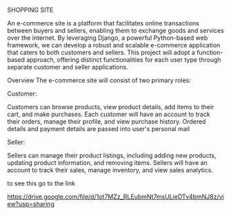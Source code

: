 SHOPPING SITE


An e-commerce site is a platform that facilitates online transactions between buyers and sellers, enabling them to exchange goods and services over the internet. By leveraging Django, a powerful Python-based web framework, we can develop a robust and scalable e-commerce application that caters to both customers and sellers. This project will adopt a function-based approach, offering distinct functionalities for each user type through separate customer and seller applications.

Overview
The e-commerce site will consist of two primary roles:

Customer:

Customers can browse products, view product details, add items to their cart, and make purchases.
Each customer will have an account to track their orders, manage their profile, and view purchase history.
Ordered details and payment details are passed into user's personal mail 


Seller:

Sellers can manage their product listings, including adding new products, updating product information, and removing items.
Sellers will have an account to track their sales, manage inventory, and view sales analytics.

to see this go to the link

https://drive.google.com/file/d/1ot7MZz_RLEubmNt7msULieDTv4bmNJ8z/view?usp=sharing
